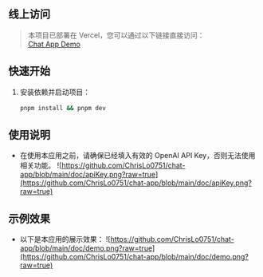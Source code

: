 ## 线上访问
> 本项目已部署在 Vercel，您可以通过以下链接直接访问：  
[Chat App Demo](https://chat-app-delta-mauve-33.vercel.app)

## 快速开始
1. 安装依赖并启动项目：
   ```bash
   pnpm install && pnpm dev
   ```

## 使用说明
-   在使用本应用之前，请确保已经填入有效的 OpenAI API Key，否则无法使用相关功能。
![https://github.com/ChrisLo0751/chat-app/blob/main/doc/apiKey.png?raw=true](https://github.com/ChrisLo0751/chat-app/blob/main/doc/apiKey.png?raw=true)


## 示例效果
-   以下是本应用的展示效果：
![https://github.com/ChrisLo0751/chat-app/blob/main/doc/demo.png?raw=true](https://github.com/ChrisLo0751/chat-app/blob/main/doc/demo.png?raw=true)